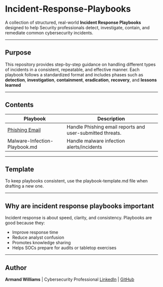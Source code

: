 # Incident-Response-Playbooks

A collection of structured, real-world **Incident Response Playbooks** designed to help Security professionals detect, investigate, contain, and remediate common cybersecurity incidents. 

---

## Purpose

This repository provides step-by-step guidance on handling different types of incidents in a consistent, repeatable, and effective manner. Each playbook follows a standardized format and includes phases such as **detection**, **investigation**, **containment**, **eradication**, **recovery**, and **lessons learned**

---

## Contents

| Playbook | Description |
|----------|-------------|
| [Phishing Email](./Phishing-Email.md)         | Handle Phishing email reports and user-submitted threats. |
| Malware-Infection-Playbook.md | Handle malware infection alerts/incidents   |

---

## Template

To keep playbooks consistent, use the playbook-template.md file when drafting a new one.

---

## Why are incident response playbooks important

Incident response is about speed, clarity, and consistency. Playbooks are good because they:
- Improve response time
- Reduce analyst confusion
- Promotes knowledge sharing
- Helps SOCs prepare for audits or tabletop exercises

---

## Author
**Armand Williams** | Cybersecurity Professional
[LinkedIn](https://www.linkedin.com/in/armand-williams/) | [GitHub](https://github.com/armandw-ceo)
